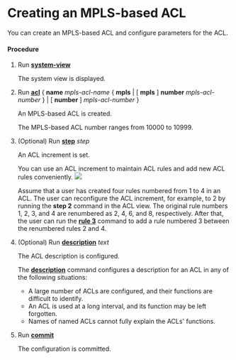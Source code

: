 Creating an MPLS-based ACL
==========================

You can create an MPLS-based ACL and configure parameters for the ACL.

#### Procedure

1. Run [**system-view**](cmdqueryname=system-view)
   
   
   
   The system view is displayed.
2. Run [**acl**](cmdqueryname=acl+name+mpls+mpls+number+number) { **name** *mpls-acl-name* { **mpls** | [ **mpls** ] **number** *mpls-acl-number* } | [ **number** ] *mpls-acl-number* }
   
   
   
   An MPLS-based ACL is created.
   
   The MPLS-based ACL number ranges from 10000 to 10999.
3. (Optional) Run [**step**](cmdqueryname=step) *step*
   
   
   
   An ACL increment is set.
   
   
   
   You can use an ACL increment to maintain ACL rules and add new ACL rules conveniently. ![](../../../../public_sys-resources/note_3.0-en-us.png) 
   
   Assume that a user has created four rules numbered from 1 to 4 in an ACL. The user can reconfigure the ACL increment, for example, to 2 by running the **step 2** command in the ACL view. The original rule numbers 1, 2, 3, and 4 are renumbered as 2, 4, 6, and 8, respectively. After that, the user can run the [**rule 3**](cmdqueryname=rule+3) command to add a rule numbered 3 between the renumbered rules 2 and 4.
4. (Optional) Run [**description**](cmdqueryname=description) *text*
   
   
   
   The ACL description is configured.
   
   The [**description**](cmdqueryname=description) command configures a description for an ACL in any of the following situations:
   
   * A large number of ACLs are configured, and their functions are difficult to identify.
   * An ACL is used at a long interval, and its function may be left forgotten.
   * Names of named ACLs cannot fully explain the ACLs' functions.
5. Run [**commit**](cmdqueryname=commit)
   
   
   
   The configuration is committed.
